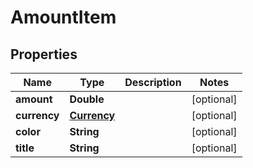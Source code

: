 # AmountItem

## Properties
Name | Type | Description | Notes
------------ | ------------- | ------------- | -------------
**amount** | **Double** |  |  [optional]
**currency** | [**Currency**](Currency.md) |  |  [optional]
**color** | **String** |  |  [optional]
**title** | **String** |  |  [optional]
